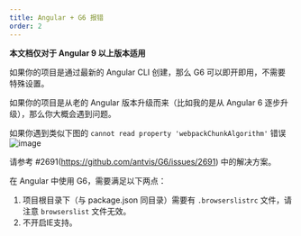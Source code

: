 ```yaml
---
title: Angular + G6 报错
order: 2
---
```


**本文档仅对于 Angular 9 以上版本适用**

如果你的项目是通过最新的 Angular CLI 创建，那么 G6 可以即开即用，不需要特殊设置。

如果你的项目是从老的 Angular 版本升级而来（比如我的是从 Angular 6 逐步升级），那么你大概会遇到问题。

如果你遇到类似下图的 `cannot read property 'webpackChunkAlgorithm'` 错误
![image](https://user-images.githubusercontent.com/12276316/110507994-8e108e00-80ce-11eb-9f40-653f2181e44b.png)

请参考 #2691(https://github.com/antvis/G6/issues/2691) 中的解决方案。

在 Angular 中使用 G6，需要满足以下两点：

1. 项目根目录下（与 package.json 同目录）需要有 `.browserslistrc` 文件，请注意 `browserslist` 文件无效。
2. 不开启IE支持。
